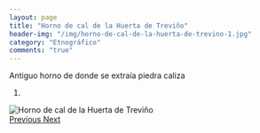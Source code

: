 ```yaml
---
layout: page
title: "Horno de cal de la Huerta de Treviño"
header-img: "/img/horno-de-cal-de-la-huerta-de-trevino-1.jpg"
category: "Etnográfico"
comments: "true"
---
```



Antiguo horno de donde se extraía piedra caliza



<div id="myCarousel" class="carousel slide" data-ride="carousel">
  <!-- Indicators -->
  <ol class="carousel-indicators">
    <li data-target="#myCarousel" data-slide-to="0" class="active"></li>
  </ol>
  <!-- Wrapper for slides -->
  <div class="carousel-inner" role="listbox">
    <div class="item active">
      <img src="{{ site.github.url }}/img/horno-de-cal-de-la-huerta-de-trevino-1.jpg" alt="Horno de cal de la Huerta de Treviño">
    </div>
  <!-- Left and right controls -->
  <a class="left carousel-control" href="#myCarousel" role="button" data-slide="prev">
    <span class="glyphicon glyphicon-chevron-left" aria-hidden="true"></span>
    <span class="sr-only">Previous</span>
  </a>
  <a class="right carousel-control" href="#myCarousel" role="button" data-slide="next">
    <span class="glyphicon glyphicon-chevron-right" aria-hidden="true"></span>
    <span class="sr-only">Next</span>
  </a>
</div>



